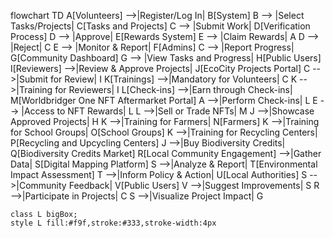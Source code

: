 flowchart TD
    A[Volunteers] -->|Register/Log In| B[System]
    B --> |Select Tasks/Projects| C[Tasks and Projects]
    C --> |Submit Work| D[Verification Process]
    D --> |Approve| E[Rewards System]
    E --> |Claim Rewards| A
    D --> |Reject| C
    E --> |Monitor & Report| F[Admins]
    C --> |Report Progress| G[Community Dashboard]
    G --> |View Tasks and Progress| H[Public Users]
    I[Reviewers] -->|Review & Approve Projects| J[EcoCity Projects Portal]
    C -->|Submit for Review| I
    K[Trainings] -->|Mandatory for Volunteers| C
    K -->|Training for Reviewers| I
    L[Check-ins] -->|Earn through Check-ins| M[Worldbridger One NFT Aftermarket Portal]
    A -->|Perform Check-ins| L
    E --> |Access to NFT Rewards| L
    L -->|Sell or Trade NFTs| M
    J -->|Showcase Approved Projects| H
    K -->|Training for Farmers| N[Farmers]
    K -->|Training for School Groups| O[School Groups]
    K -->|Training for Recycling Centers| P[Recycling and Upcycling Centers]
    J -->|Buy Biodiversity Credits| Q[Biodiversity Credits Market]
    R[Local Community Engagement] -->|Gather Data| S[Digital Mapping Platform]
    S -->|Analyze & Report| T[Environmental Impact Assessment]
    T -->|Inform Policy & Action| U[Local Authorities]
    S -->|Community Feedback| V[Public Users]
    V -->|Suggest Improvements| S
    R -->|Participate in Projects| C
    S -->|Visualize Project Impact| G

    class L bigBox;
    style L fill:#f9f,stroke:#333,stroke-width:4px
